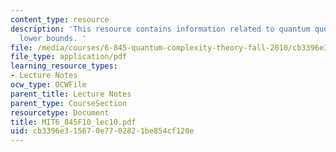 ```yaml
---
content_type: resource
description: 'This resource contains information related to quantum query complexity
  lower bounds. '
file: /media/courses/6-845-quantum-complexity-theory-fall-2010/cb3396e315670e7702821be854cf120e_MIT6_845F10_lec10.pdf
file_type: application/pdf
learning_resource_types:
- Lecture Notes
ocw_type: OCWFile
parent_title: Lecture Notes
parent_type: CourseSection
resourcetype: Document
title: MIT6_845F10_lec10.pdf
uid: cb3396e3-1567-0e77-0282-1be854cf120e
---
```

